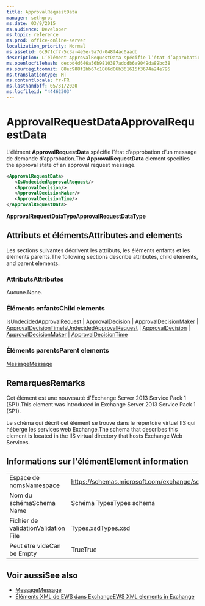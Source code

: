 ```yaml
---
title: ApprovalRequestData
manager: sethgros
ms.date: 03/9/2015
ms.audience: Developer
ms.topic: reference
ms.prod: office-online-server
localization_priority: Normal
ms.assetid: 6c971cf7-5c3a-4e5e-9a7d-048f4ac0aadb
description: L’élément ApprovalRequestData spécifie l’état d’approbation d’un message de demande d’approbation.
ms.openlocfilehash: decbd4d646a56b9810387adcdb6a9049da89bc38
ms.sourcegitcommit: 88ec988f2bb67c1866d06b361615f3674a24e795
ms.translationtype: MT
ms.contentlocale: fr-FR
ms.lasthandoff: 05/31/2020
ms.locfileid: "44462303"
---
```

# <a name="approvalrequestdata"></a><span data-ttu-id="65ff4-103">ApprovalRequestData</span><span class="sxs-lookup"><span data-stu-id="65ff4-103">ApprovalRequestData</span></span>

<span data-ttu-id="65ff4-104">L’élément **ApprovalRequestData** spécifie l’état d’approbation d’un message de demande d’approbation.</span><span class="sxs-lookup"><span data-stu-id="65ff4-104">The **ApprovalRequestData** element specifies the approval state of an approval request message.</span></span> 
  
```xml
<ApprovalRequestData>
   <IsUndecidedApprovalRequest/>
   <ApprovalDecision/>
   <ApprovalDecisionMaker/>
   <ApprovalDecisionTime/>
</ApprovalRequestData>
```

 <span data-ttu-id="65ff4-105">**ApprovalRequestDataType**</span><span class="sxs-lookup"><span data-stu-id="65ff4-105">**ApprovalRequestDataType**</span></span>
## <a name="attributes-and-elements"></a><span data-ttu-id="65ff4-106">Attributs et éléments</span><span class="sxs-lookup"><span data-stu-id="65ff4-106">Attributes and elements</span></span>

<span data-ttu-id="65ff4-107">Les sections suivantes décrivent les attributs, les éléments enfants et les éléments parents.</span><span class="sxs-lookup"><span data-stu-id="65ff4-107">The following sections describe attributes, child elements, and parent elements.</span></span>
  
### <a name="attributes"></a><span data-ttu-id="65ff4-108">Attributs</span><span class="sxs-lookup"><span data-stu-id="65ff4-108">Attributes</span></span>

<span data-ttu-id="65ff4-109">Aucune.</span><span class="sxs-lookup"><span data-stu-id="65ff4-109">None.</span></span>
  
### <a name="child-elements"></a><span data-ttu-id="65ff4-110">Éléments enfants</span><span class="sxs-lookup"><span data-stu-id="65ff4-110">Child elements</span></span>

<span data-ttu-id="65ff4-111">[IsUndecidedApprovalRequest](isundecidedapprovalrequest.md)  |  [ApprovalDecision](approvaldecision.md)  |  [ApprovalDecisionMaker](approvaldecisionmaker.md)  |  [ApprovalDecisionTime](approvaldecisiontime.md)</span><span class="sxs-lookup"><span data-stu-id="65ff4-111">[IsUndecidedApprovalRequest](isundecidedapprovalrequest.md) | [ApprovalDecision](approvaldecision.md) | [ApprovalDecisionMaker](approvaldecisionmaker.md) | [ApprovalDecisionTime](approvaldecisiontime.md)</span></span>
  
### <a name="parent-elements"></a><span data-ttu-id="65ff4-112">Éléments parents</span><span class="sxs-lookup"><span data-stu-id="65ff4-112">Parent elements</span></span>

[<span data-ttu-id="65ff4-113">Message</span><span class="sxs-lookup"><span data-stu-id="65ff4-113">Message</span></span>](message-ex15websvcsotherref.md)
  
## <a name="remarks"></a><span data-ttu-id="65ff4-114">Remarques</span><span class="sxs-lookup"><span data-stu-id="65ff4-114">Remarks</span></span>

<span data-ttu-id="65ff4-115">Cet élément est une nouveauté d'Exchange Server 2013 Service Pack 1 (SP1).</span><span class="sxs-lookup"><span data-stu-id="65ff4-115">This element was introduced in Exchange Server 2013 Service Pack 1 (SP1).</span></span>
  
<span data-ttu-id="65ff4-116">Le schéma qui décrit cet élément se trouve dans le répertoire virtuel IIS qui héberge les services web Exchange.</span><span class="sxs-lookup"><span data-stu-id="65ff4-116">The schema that describes this element is located in the IIS virtual directory that hosts Exchange Web Services.</span></span>
  
## <a name="element-information"></a><span data-ttu-id="65ff4-117">Informations sur l'élément</span><span class="sxs-lookup"><span data-stu-id="65ff4-117">Element information</span></span>

|||
|:-----|:-----|
|<span data-ttu-id="65ff4-118">Espace de noms</span><span class="sxs-lookup"><span data-stu-id="65ff4-118">Namespace</span></span>  <br/> |https://schemas.microsoft.com/exchange/services/2006/types  <br/> |
|<span data-ttu-id="65ff4-119">Nom du schéma</span><span class="sxs-lookup"><span data-stu-id="65ff4-119">Schema Name</span></span>  <br/> |<span data-ttu-id="65ff4-120">Schéma Types</span><span class="sxs-lookup"><span data-stu-id="65ff4-120">Types schema</span></span>  <br/> |
|<span data-ttu-id="65ff4-121">Fichier de validation</span><span class="sxs-lookup"><span data-stu-id="65ff4-121">Validation File</span></span>  <br/> |<span data-ttu-id="65ff4-122">Types.xsd</span><span class="sxs-lookup"><span data-stu-id="65ff4-122">Types.xsd</span></span>  <br/> |
|<span data-ttu-id="65ff4-123">Peut être vide</span><span class="sxs-lookup"><span data-stu-id="65ff4-123">Can be Empty</span></span>  <br/> |<span data-ttu-id="65ff4-124">True</span><span class="sxs-lookup"><span data-stu-id="65ff4-124">True</span></span>  <br/> |
   
## <a name="see-also"></a><span data-ttu-id="65ff4-125">Voir aussi</span><span class="sxs-lookup"><span data-stu-id="65ff4-125">See also</span></span>

- [<span data-ttu-id="65ff4-126">Message</span><span class="sxs-lookup"><span data-stu-id="65ff4-126">Message</span></span>](message-ex15websvcsotherref.md)
- [<span data-ttu-id="65ff4-127">Éléments XML de EWS dans Exchange</span><span class="sxs-lookup"><span data-stu-id="65ff4-127">EWS XML elements in Exchange</span></span>](ews-xml-elements-in-exchange.md)

